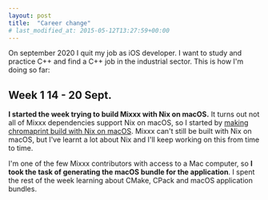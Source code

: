 ```yaml
---
layout: post
title:  "Career change"
# last_modified_at: 2015-05-12T13:27:59+00:00
---
```


On september 2020 I quit my job as iOS developer. I want to study and practice C++
and find a C++ job in the industrial sector. This is how I'm doing so far:

## Week 1 <span class="titleDate">14 - 20 Sept.</span>

**I started the week trying to build Mixxx with Nix on macOS.**
It turns out not all of Mixxx dependencies support Nix on macOS, so I started
by [making chromaprint build with Nix on macOS](https://github.com/NixOS/nixpkgs/pull/98057).
Mixxx can't still be built with Nix on macOS, but I've learnt a lot about Nix and I'll keep
working on this from time to time.

I'm one of the few Mixxx contributors with access to a Mac computer,
so **I took the task of generating the macOS bundle for the application**.
I spent the rest of the week learning about CMake, CPack and macOS application bundles.
